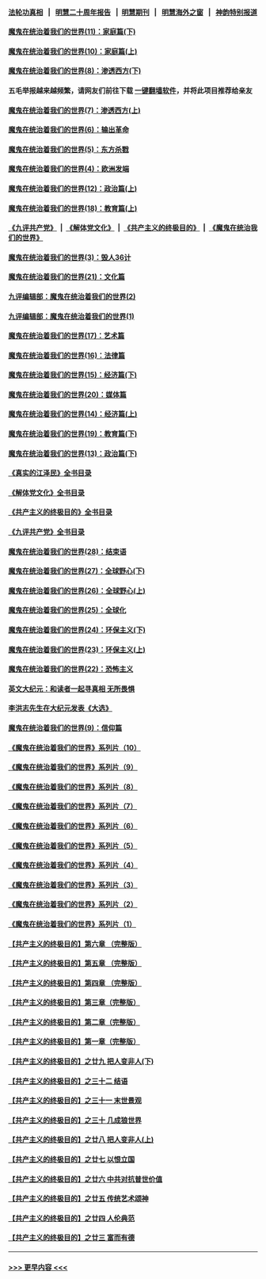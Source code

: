 #### [法轮功真相](https://github.com/gfw-breaker/truth/blob/master/README.md?t=0) &nbsp;&nbsp;|&nbsp;&nbsp; [明慧二十周年报告](https://github.com/gfw-breaker/mh-reports/blob/master/README.md?t=0) &nbsp;&nbsp;|&nbsp;&nbsp;[明慧期刊](https://github.com/gfw-breaker/mh-qikan) &nbsp;&nbsp;|&nbsp;&nbsp; [明慧海外之窗](https://github.com/gfw-breaker/mh-news/blob/master/README.md?t=0) &nbsp;&nbsp;|&nbsp;&nbsp; [神韵特别报道](https://github.com/gfw-breaker/mh-news/blob/master/shenyun.md?t=0)
#### [魔鬼在统治着我们的世界(11)：家庭篇(下)](../pages/nsc422/n10440961.md?t=11280550) 
#### [魔鬼在统治着我们的世界(10)：家庭篇(上)](../pages/nsc422/n10435448.md?t=11280550) 
#### [魔鬼在统治着我们的世界(8)：渗透西方(下)](../pages/nsc422/n10429603.md?t=11280550) 
#### 五毛举报越来越频繁，请网友们前往下载 [一键翻墙软件](https://github.com/gfw-breaker/ssr-accounts)，并将此项目推荐给亲友
#### [魔鬼在统治着我们的世界(7)：渗透西方(上)](../pages/nsc422/n10426013.md?t=11280550) 
#### [魔鬼在统治着我们的世界(6)：输出革命](../pages/nsc422/n10421536.md?t=11280550) 
#### [魔鬼在统治着我们的世界(5)：东方杀戮](../pages/nsc422/n10417707.md?t=11280550) 
#### [魔鬼在统治着我们的世界(4)：欧洲发端](../pages/nsc422/n10414890.md?t=11280550) 
#### [魔鬼在统治着我们的世界(12)：政治篇(上)](../pages/nsc422/n10444576.md?t=11280550) 
#### [魔鬼在统治着我们的世界(18)：教育篇(上)](../pages/nsc422/n10526970.md?t=11280550) 
#### [《九评共产党》](https://github.com/begood0513/9ping.md/blob/master/README.md) &nbsp;|&nbsp; [《解体党文化》](../../../../jtdwh.md/blob/master/README.md)  &nbsp;|&nbsp; [《共产主义的终极目的》](../../../../gczydzjmd.md/blob/master/README.md) &nbsp;|&nbsp; [《魔鬼在统治我们的世界》](../../../../mgztzwmdsj.md/blob/master/README.md) 
#### [魔鬼在统治着我们的世界(3)：毁人36计](../pages/nsc422/n10411583.md?t=11280550) 
#### [魔鬼在统治着我们的世界(21)：文化篇](../pages/nsc422/n10597706.md?t=11280550) 
#### [九评编辑部：魔鬼在统治着我们的世界(2)](../pages/nsc422/n10410036.md?t=11280550) 
#### [九评编辑部：魔鬼在统治着我们的世界(1)](../pages/nsc422/n10406825.md?t=11280550) 
#### [魔鬼在统治着我们的世界(17)：艺术篇](../pages/nsc422/n10499093.md?t=11280550) 
#### [魔鬼在统治着我们的世界(16)：法律篇](../pages/nsc422/n10485969.md?t=11280550) 
#### [魔鬼在统治着我们的世界(15)：经济篇(下)](../pages/nsc422/n10469975.md?t=11280550) 
#### [魔鬼在统治着我们的世界(20)：媒体篇](../pages/nsc422/n10586579.md?t=11280550) 
#### [魔鬼在统治着我们的世界(14)：经济篇(上)](../pages/nsc422/n10457370.md?t=11280550) 
#### [魔鬼在统治着我们的世界(19)：教育篇(下)](../pages/nsc422/n10564808.md?t=11280550) 
#### [魔鬼在统治着我们的世界(13)：政治篇(下)](../pages/nsc422/n10448270.md?t=11280550) 
#### [《真实的江泽民》全书目录](../pages/nsc422/n13721399.md?t=11280550) 
#### [《解体党文化》全书目录](../pages/nsc422/n13721157.md?t=11280550) 
#### [《共产主义的终极目的》全书目录](../pages/nsc422/n13721048.md?t=11280550) 
#### [《九评共产党》全书目录](../pages/nsc422/n13708085.md?t=11280550) 
#### [魔鬼在统治着我们的世界(28)：结束语](../pages/nsc422/n10936246.md?t=11280550) 
#### [魔鬼在统治着我们的世界(27)：全球野心(下)](../pages/nsc422/n10928319.md?t=11280550) 
#### [魔鬼在统治着我们的世界(26)：全球野心(上)](../pages/nsc422/n10900318.md?t=11280550) 
#### [魔鬼在统治着我们的世界(25)：全球化](../pages/nsc422/n10788205.md?t=11280550) 
#### [魔鬼在统治着我们的世界(24)：环保主义(下)](../pages/nsc422/n10695307.md?t=11280550) 
#### [魔鬼在统治着我们的世界(23)：环保主义(上)](../pages/nsc422/n10688613.md?t=11280550) 
#### [魔鬼在统治着我们的世界(22)：恐怖主义](../pages/nsc422/n10614727.md?t=11280550) 
#### [英文大纪元：和读者一起寻真相 无所畏惧](../pages/nsc422/n12542027.md?t=11280550) 
#### [李洪志先生在大纪元发表《大选》](../pages/nsc422/n12534746.md?t=11280550) 
#### [魔鬼在统治着我们的世界(9)：信仰篇](../pages/nsc422/n10432159.md?t=11280550) 
#### [《魔鬼在统治着我们的世界》系列片（10）](../pages/nsc422/n12292670.md?t=11280550) 
#### [《魔鬼在统治着我们的世界》系列片（9）](../pages/nsc422/n12290859.md?t=11280550) 
#### [《魔鬼在统治着我们的世界》系列片（8）](../pages/nsc422/n12287445.md?t=11280550) 
#### [《魔鬼在统治着我们的世界》系列片（7）](../pages/nsc422/n12283425.md?t=11280550) 
#### [《魔鬼在统治着我们的世界》系列片（6）](../pages/nsc422/n12282314.md?t=11280550) 
#### [《魔鬼在统治着我们的世界》系列片（5）](../pages/nsc422/n12281419.md?t=11280550) 
#### [《魔鬼在统治着我们的世界》系列片（4）](../pages/nsc422/n12274024.md?t=11280550) 
#### [《魔鬼在统治着我们的世界》系列片（3）](../pages/nsc422/n12271322.md?t=11280550) 
#### [《魔鬼在统治着我们的世界》系列片（2）](../pages/nsc422/n12269049.md?t=11280550) 
#### [《魔鬼在统治着我们的世界》系列片（1）](../pages/nsc422/n12267575.md?t=11280550) 
#### [【共产主义的终极目的】第六章 （完整版）](../pages/nsc422/n11428913.md?t=11280550) 
#### [【共产主义的终极目的】第五章 （完整版）](../pages/nsc422/n11428912.md?t=11280550) 
#### [【共产主义的终极目的】第四章 （完整版）](../pages/nsc422/n11428907.md?t=11280550) 
#### [【共产主义的终极目的】第三章（完整版）](../pages/nsc422/n11428848.md?t=11280550) 
#### [【共产主义的终极目的】第二章（完整版）](../pages/nsc422/n11428831.md?t=11280550) 
#### [【共产主义的终极目的】第一章（完整版）](../pages/nsc422/n11417651.md?t=11280550) 
#### [【共产主义的终极目的】之廿九 把人变非人(下)](../pages/nsc422/n11344140.md?t=11280550) 
#### [【共产主义的终极目的】之三十二 结语](../pages/nsc422/n11360535.md?t=11280550) 
#### [【共产主义的终极目的】之三十一 末世景观](../pages/nsc422/n11351129.md?t=11280550) 
#### [【共产主义的终极目的】之三十 几成狼世界](../pages/nsc422/n11348280.md?t=11280550) 
#### [【共产主义的终极目的】之廿八 把人变非人(上)](../pages/nsc422/n11340492.md?t=11280550) 
#### [【共产主义的终极目的】之廿七 以恨立国](../pages/nsc422/n11336944.md?t=11280550) 
#### [【共产主义的终极目的】之廿六 中共对抗普世价值](../pages/nsc422/n11324785.md?t=11280550) 
#### [【共产主义的终极目的】之廿五 传统艺术颂神](../pages/nsc422/n11296396.md?t=11280550) 
#### [【共产主义的终极目的】之廿四 人伦典范](../pages/nsc422/n11296397.md?t=11280550) 
#### [【共产主义的终极目的】之廿三 富而有德](../pages/nsc422/n11283598.md?t=11280550) 

----
#### [ >>> 更早内容 <<< ](../indexes/nsc422-earlier.md)
